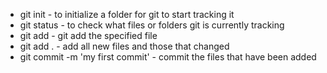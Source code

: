 - git init - to initialize a folder for git to start tracking it
- git status - to check what files or folders git is currently tracking
- git add <filename> - git add the specified file
- git add . - add all new files and those that changed
- git commit -m 'my first commit' - commit the files that have been added
